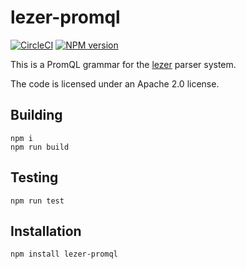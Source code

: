 # lezer-promql
[![CircleCI](https://circleci.com/gh/promlabs/lezer-promql.svg?style=shield)](https://circleci.com/gh/promlabs/lezer-promql) [![NPM version](https://img.shields.io/npm/v/lezer-promql.svg)](https://www.npmjs.org/package/lezer-promql)

This is a PromQL grammar for the [lezer](https://lezer.codemirror.net/) parser system.

The code is licensed under an Apache 2.0 license.

## Building

    npm i
    npm run build

## Testing

    npm run test

## Installation

    npm install lezer-promql
